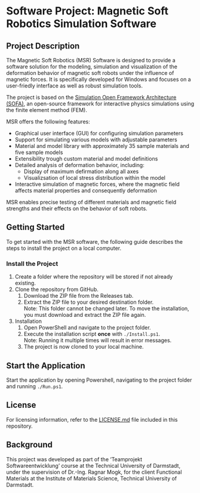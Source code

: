 # Software Project: Magnetic Soft Robotics Simulation Software

## Project Description

The Magnetic Soft Robotics (MSR) Software is designed to provide a software solution for the modeling,
simulation and visualization of the deformation behavior of magnetic soft robots under the influence of magnetic forces.
It is specifically developed for Windows and focuses on a user-friedly interface as well as robust simulation tools.

The project is based on the [Simulation Open Framework Architecture (SOFA)](https://www.sofa-framework.org),
an open-source framework for interactive physics simulations using the finite element method (FEM).

MSR offers the following features:

- Graphical user interface (GUI) for configuring simulation parameters
- Support for simulating various models with adjustable parameters
- Material and model library with approximately 35 sample materials and five sample models
- Extensibility trough custom material and model definitions
- Detailed analysis of deformation behavior, including:
  - Display of maximum defirmation along all axes
  - Visualizsation of local stress distribution within the model
- Interactive simulation of magnetic forces, where the magnetic field affects material properties and consequently deformation

MSR enables precise testing of different materials and magnetic field strengths and their effects on the behavior of soft robots.

## Getting Started

To get started with the MSR software, the following guide describes the steps to install the project on a local computer.

### Install the Project

1. Create a folder where the repository will be stored if not already existing.
2. Clone the repository from GitHub.
   1. Download the ZIP file from the Releases tab.
   2. Extract the ZIP file to your desired destination folder.\
    Note: This folder cannot be changed later. To move the installation, you must download and extract the ZIP file again.
3. Installation
   1. Open PowerShell and navigate to the project folder.
   2. Execute the installation script **once** with `./Install.ps1`.\
    Note: Running it multiple times will result in error messages.
   3. The project is now cloned to your local machine.

## Start the Application

Start the application by opening Powershell, navigating to the project folder and running `./Run.ps1`.

## License

For licensing information, refer to the [LICENSE.md](./LICENSE.md) file included in this repository.

## Background

This project was developed as part of the ‘Teamprojekt Softwareentwicklung’ course at the Technical University of Darmstadt, under the supervision of Dr.-Ing. Ragnar Mogk, for the client Functional Materials at the Institute of Materials Science, Technical University of Darmstadt.
